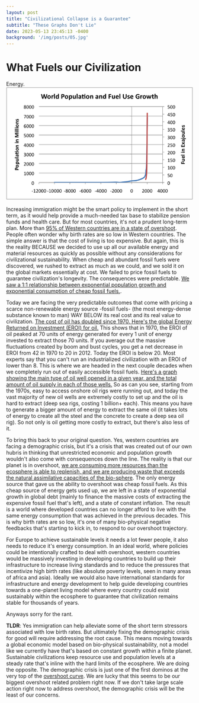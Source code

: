 ```yaml
---
layout: post
title: "Civilizational Collapse is a Guarantee"
subtitle: "These Graphs Don't Lie"
date: 2023-05-13 23:45:13 -0400
background: '/img/posts/05.jpg'
---
```


# What Fuels our Civilization

Energy. 
![Population + Fossil fuel energy](\img\posts\world-population-and-fuel-use.png)

Increasing immigration might be the smart policy to implement in the short term, as it would help provide a much-needed tax base to stabilize pension funds and health care. But for most countries, it's not a prudent long-term plan. More than [95% of Western countries are in a state of overshoot](https://data.footprintnetwork.org/#/?). People often wonder why birth rates are so low in Western countries. The simple answer is that the cost of living is too expensive. But again, this is the reality BECAUSE we decided to use up all our available energy and material resources as quickly as possible without any considerations for civilizational sustainability. When cheap and abundant fossil fuels were discovered, we rushed to extract as much as we could, and we sold it on the global markets essentially at cost. We failed to price fossil fuels to guarantee civilization's longevity. The consequences were predictable. [We saw a 1:1 relationship between exponential population growth and exponential consumption of cheap fossil fuels.](https://imgur.com/a/yRc5FRW). 

Today we are facing the very predictable outcomes that come with pricing a scarce non-renewable energy source -fossil fuels- (the most energy-dense substance known to man) WAY BELOW its real cost and its real value to civilization. [The cost of oil has doubled since 1970. Here's the global Energy Returned on Investment \(EROI\) for oil.](https://imgur.com/a/sfCLeN9) This shows that in 1970, the EROI of oil peaked at 70 units of energy generated for every 1 unit of energy invested to extract those 70 units. If you average out the massive fluctuations created by boom and bust cycles, you get a net decrease in EROI from 42 in 1970 to 20 in 2012. Today the EROI is below 20. Most experts say that you can't run an industrialized civilization with an EROI of lower than 8. This is where we are headed in the next couple decades when we completely run out of easily accessible fossil fuels. [Here's a graph showing the main type of oil well opened in a given year, and the total amount of oil supply in each of those wells.](https://imgur.com/a/oy9UDMq) So as can you see, starting from the 1970s, easy to access onshore oil rigs were running out, and today the vast majority of new oil wells are extremely costly to set up and the oil is hard to extract (deep sea rigs, costing 1 billion+ each). This means you have to generate a bigger amount of energy to extract the same oil (it takes lots of energy to create all the steel and the concrete to create a deep sea oil rig). So not only is oil getting more costly to extract, but there's also less of it.

To bring this back to your original question. Yes, western countries are facing a demographic crisis, but it's a crisis that was created out of our own hubris in thinking that unrestricted economic and population growth wouldn't also come with consequences down the line. The reality is that our planet is in overshoot, [we are consuming more resources than the ecosphere is able to replenish, and we are producing waste that exceeds the natural assimilative capacities of the bio-sphere](https://youtu.be/o1vX03h7w9c). The only energy source that gave us the ability to overshoot was cheap fossil fuels. As this cheap source of energy gets used up, we are left in a state of exponential growth in global debt (mainly to finance the massive costs of extracting the expensive fossil fuel that's left), and a state of constant inflation. The result is a world where developed countries can no longer afford to live with the same energy consumption that was achieved in the previous decades. This is why birth rates are so low, it's one of many bio-physical negative feedbacks that's starting to kick in, to respond to our overshoot trajectory. 

For Europe to achieve sustainable levels it needs a lot fewer people, it also needs to reduce it's energy consumption. In an ideal world, where policies could be intentionally crafted to deal with overshoot, western countries would be massively investing in developing countries to build up their infrastructure to increase living standards and to reduce the pressures that incentivize high birth rates (like absolute poverty levels, seen in many areas of africa and asia). Ideally we would also have international standards for infrastructure and energy development to help guide developing countries towards a one-planet living model where every country could exist sustainably within the ecosphere to guarantee that civilization remains stable for thousands of years. 

Anyways sorry for the rant. 

**TLDR**: Yes immigration can help alleviate some of the short term stressors associated with low birth rates. But ultimately fixing the demographic crisis for good will require addressing the root cause. This means moving towards a global economic model based on bio-physical sustainability, not a model like we currently have that's based on constant growth within a finite planet. Sustainable civilizations keep resource use and population levels at a steady rate that's inline with the hard limits of the ecosphere. We are doing the opposite. The demographic crisis is just one of the first dominos at the very top of the [overshoot curve](https://imgur.com/a/DKchsnv). We are lucky that this seems to be our biggest overshoot related problem right now. If we don't take large scale action right now to address overshoot, the demographic crisis will be the least of our concerns.